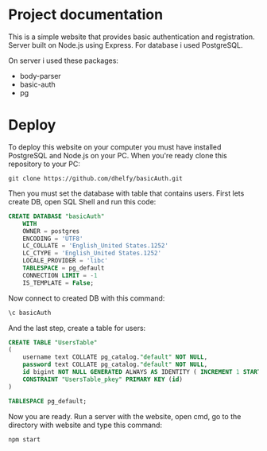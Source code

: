 # Project documentation

This is a simple website that provides basic authentication and registration.
Server built on Node.js using Express. For database i used PostgreSQL.

On server i used these packages:
* body-parser
* basic-auth
* pg

# Deploy
To deploy this website on your computer you must have installed PostgreSQL and Node.js on your PC. When you're ready clone this repository to your PC:

```
git clone https://github.com/dhelfy/basicAuth.git
```

Then you must set the database with table that contains users. First lets create DB, open SQL Shell and run this code:
```SQL
CREATE DATABASE "basicAuth"
    WITH
    OWNER = postgres
    ENCODING = 'UTF8'
    LC_COLLATE = 'English_United States.1252'
    LC_CTYPE = 'English_United States.1252'
    LOCALE_PROVIDER = 'libc'
    TABLESPACE = pg_default
    CONNECTION LIMIT = -1
    IS_TEMPLATE = False;
```
Now connect to created DB with this command:
```SQL
\c basicAuth
```

And the last step, create a table for users:
```SQL
CREATE TABLE "UsersTable"
(
    username text COLLATE pg_catalog."default" NOT NULL,
    password text COLLATE pg_catalog."default" NOT NULL,
    id bigint NOT NULL GENERATED ALWAYS AS IDENTITY ( INCREMENT 1 START 1 MINVALUE 1 MAXVALUE 9223372036854775807 CACHE 1 ),
    CONSTRAINT "UsersTable_pkey" PRIMARY KEY (id)
)

TABLESPACE pg_default;
```

Now you are ready. Run a server with the website, open cmd, go to the directory with website and type this command:

```
npm start
```